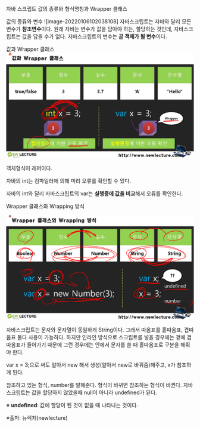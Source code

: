자바 스크립트 값의 종류와 형식명칭과 Wrapper 클래스


값의 종류와 변수
![image-20220106102038108]
자바스크립트는 자바와 달리 모든변수가 **참조변수**이다. 원래 자바는 변수가 값을 담아야 하는, 할당하는 것인데, 자바스크립트는 값을 담을 수가 없다. 자바스크립트의 변수는 **곧 객체가 될 변수**이다.


값과 Wrapper 클래스
![image-20220106102415505](https://raw.githubusercontent.com/KimSooHa/TIL/image/img/image-20220106102415505.png)


객체형식이 래퍼이다.

자바의 int는 컴파일러에 의해 미리 오류를 확인할 수 있다.

자바의 int와 달리 자바스크립트의 var는 **실행중에 값을 비교**해서 오류를 확인한다.


Wrapper 클래스와 Wrapping 방식

![image-20220106102901864](https://raw.githubusercontent.com/KimSooHa/TIL/image/img/image-20220106102901864.png)

자바스크립트는 문자와 문자열이 동일하게 String이다. 그래서 따옴표를 홑따옴표, 겹따옴표 둘다 사용이 가능하다. 하지만 인라인 방식으로 스크립트를 넣을 경우에는 겉에 겹따옴표가 들어가기 때문에 그런 경우에는 안에서 문자를 쓸 때 홑따옴표로 구분을 해줘야 한다.

var x = 3;으로 써도 알아서 new 해서 생성(알아서 new로 바꿔줌)해주고, x가 참조하게 된다.

참조하고 있는 형식, number를 말해준다. 형식이 바뀌면 참조하는 형식이 바뀐다. 자바스크립트는 값을 할당하지 않았을때 null이 아니라 undefined가 된다.

※ **undefined**: 값에 할당이 된 것이 없을 때 나타나는 것이다.

※출처: 뉴렉처(newlecture)
